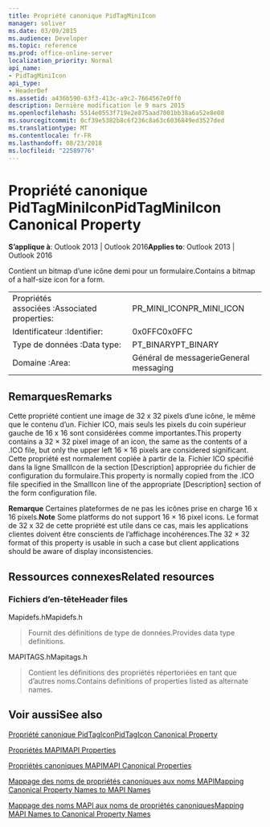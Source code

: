 ```yaml
---
title: Propriété canonique PidTagMiniIcon
manager: soliver
ms.date: 03/09/2015
ms.audience: Developer
ms.topic: reference
ms.prod: office-online-server
localization_priority: Normal
api_name:
- PidTagMiniIcon
api_type:
- HeaderDef
ms.assetid: a436b590-63f3-413c-a9c2-7664567e0ff0
description: Dernière modification le 9 mars 2015
ms.openlocfilehash: 5514e0553f719e2e875aad7001bb38a6a52e8e08
ms.sourcegitcommit: 0cf39e5382b8c6f236c8a63c6036849ed3527ded
ms.translationtype: MT
ms.contentlocale: fr-FR
ms.lasthandoff: 08/23/2018
ms.locfileid: "22589776"
---
```

# <a name="pidtagminiicon-canonical-property"></a><span data-ttu-id="1b188-103">Propriété canonique PidTagMiniIcon</span><span class="sxs-lookup"><span data-stu-id="1b188-103">PidTagMiniIcon Canonical Property</span></span>

  
  
<span data-ttu-id="1b188-104">**S’applique à**: Outlook 2013 | Outlook 2016</span><span class="sxs-lookup"><span data-stu-id="1b188-104">**Applies to**: Outlook 2013 | Outlook 2016</span></span> 
  
<span data-ttu-id="1b188-105">Contient un bitmap d’une icône demi pour un formulaire.</span><span class="sxs-lookup"><span data-stu-id="1b188-105">Contains a bitmap of a half-size icon for a form.</span></span>
  
|||
|:-----|:-----|
|<span data-ttu-id="1b188-106">Propriétés associées :</span><span class="sxs-lookup"><span data-stu-id="1b188-106">Associated properties:</span></span>  <br/> |<span data-ttu-id="1b188-107">PR_MINI_ICON</span><span class="sxs-lookup"><span data-stu-id="1b188-107">PR_MINI_ICON</span></span>  <br/> |
|<span data-ttu-id="1b188-108">Identificateur :</span><span class="sxs-lookup"><span data-stu-id="1b188-108">Identifier:</span></span>  <br/> |<span data-ttu-id="1b188-109">0x0FFC</span><span class="sxs-lookup"><span data-stu-id="1b188-109">0x0FFC</span></span>  <br/> |
|<span data-ttu-id="1b188-110">Type de données :</span><span class="sxs-lookup"><span data-stu-id="1b188-110">Data type:</span></span>  <br/> |<span data-ttu-id="1b188-111">PT_BINARY</span><span class="sxs-lookup"><span data-stu-id="1b188-111">PT_BINARY</span></span>  <br/> |
|<span data-ttu-id="1b188-112">Domaine :</span><span class="sxs-lookup"><span data-stu-id="1b188-112">Area:</span></span>  <br/> |<span data-ttu-id="1b188-113">Général de messagerie</span><span class="sxs-lookup"><span data-stu-id="1b188-113">General messaging</span></span>  <br/> |
   
## <a name="remarks"></a><span data-ttu-id="1b188-114">Remarques</span><span class="sxs-lookup"><span data-stu-id="1b188-114">Remarks</span></span>

<span data-ttu-id="1b188-115">Cette propriété contient une image de 32 x 32 pixels d’une icône, le même que le contenu d’un. Fichier ICO, mais seuls les pixels du coin supérieur gauche de 16 x 16 sont considérées comme importantes.</span><span class="sxs-lookup"><span data-stu-id="1b188-115">This property contains a 32 × 32 pixel image of an icon, the same as the contents of a .ICO file, but only the upper left 16 × 16 pixels are considered significant.</span></span> <span data-ttu-id="1b188-116">Cette propriété est normalement copiée à partir de la. Fichier ICO spécifié dans la ligne SmallIcon de la section [Description] appropriée du fichier de configuration du formulaire.</span><span class="sxs-lookup"><span data-stu-id="1b188-116">This property is normally copied from the .ICO file specified in the SmallIcon line of the appropriate [Description] section of the form configuration file.</span></span>
  
 <span data-ttu-id="1b188-117">**Remarque** Certaines plateformes de ne pas les icônes prise en charge 16 x 16 pixels.</span><span class="sxs-lookup"><span data-stu-id="1b188-117">**Note** Some platforms do not support 16 × 16 pixel icons.</span></span> <span data-ttu-id="1b188-118">Le format de 32 x 32 de cette propriété est utile dans ce cas, mais les applications clientes doivent être conscients de l’affichage incohérences.</span><span class="sxs-lookup"><span data-stu-id="1b188-118">The 32 × 32 format of this property is usable in such a case but client applications should be aware of display inconsistencies.</span></span> 
  
## <a name="related-resources"></a><span data-ttu-id="1b188-119">Ressources connexes</span><span class="sxs-lookup"><span data-stu-id="1b188-119">Related resources</span></span>

### <a name="header-files"></a><span data-ttu-id="1b188-120">Fichiers d’en-tête</span><span class="sxs-lookup"><span data-stu-id="1b188-120">Header files</span></span>

<span data-ttu-id="1b188-121">Mapidefs.h</span><span class="sxs-lookup"><span data-stu-id="1b188-121">Mapidefs.h</span></span>
  
> <span data-ttu-id="1b188-122">Fournit des définitions de type de données.</span><span class="sxs-lookup"><span data-stu-id="1b188-122">Provides data type definitions.</span></span>
    
<span data-ttu-id="1b188-123">MAPITAGS.h</span><span class="sxs-lookup"><span data-stu-id="1b188-123">Mapitags.h</span></span>
  
> <span data-ttu-id="1b188-124">Contient les définitions des propriétés répertoriées en tant que d’autres noms.</span><span class="sxs-lookup"><span data-stu-id="1b188-124">Contains definitions of properties listed as alternate names.</span></span>
    
## <a name="see-also"></a><span data-ttu-id="1b188-125">Voir aussi</span><span class="sxs-lookup"><span data-stu-id="1b188-125">See also</span></span>



[<span data-ttu-id="1b188-126">Propriété canonique PidTagIcon</span><span class="sxs-lookup"><span data-stu-id="1b188-126">PidTagIcon Canonical Property</span></span>](pidtagicon-canonical-property.md)


[<span data-ttu-id="1b188-127">Propriétés MAPI</span><span class="sxs-lookup"><span data-stu-id="1b188-127">MAPI Properties</span></span>](mapi-properties.md)
  
[<span data-ttu-id="1b188-128">Propriétés canoniques MAPI</span><span class="sxs-lookup"><span data-stu-id="1b188-128">MAPI Canonical Properties</span></span>](mapi-canonical-properties.md)
  
[<span data-ttu-id="1b188-129">Mappage des noms de propriétés canoniques aux noms MAPI</span><span class="sxs-lookup"><span data-stu-id="1b188-129">Mapping Canonical Property Names to MAPI Names</span></span>](mapping-canonical-property-names-to-mapi-names.md)
  
[<span data-ttu-id="1b188-130">Mappage des noms MAPI aux noms de propriétés canoniques</span><span class="sxs-lookup"><span data-stu-id="1b188-130">Mapping MAPI Names to Canonical Property Names</span></span>](mapping-mapi-names-to-canonical-property-names.md)

